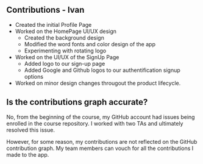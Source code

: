 ## Contributions - Ivan

* Created the initial Profile Page
* Worked on the HomePage UI/UX design
    * Created the background design 
    * Modified the word fonts and color design of the app
    * Experimenting with rotating logo
* Worked on the UI/UX of the SignUp Page
    * Added logo to our sign-up page
    * Added Google and Github logos to our authentification signup options
* Worked on minor design changes througout the product lifecycle. 

## Is the contributions graph accurate? 

No, from the beginning of the course, my GitHub account had issues being enrolled in the course repository. I worked with two TAs and ultimately resolved this issue.

However, for some reason, my contributions are not reflected on the GitHub contribution graph. My team members can vouch for all the contributions I made to the app.




